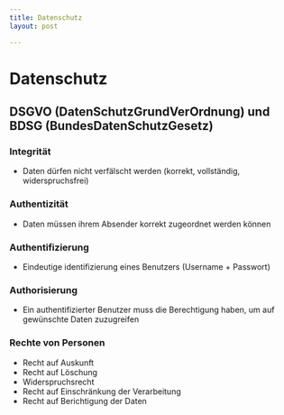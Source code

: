 ```yaml
---
title: Datenschutz
layout: post

---
```


# Datenschutz

## DSGVO (DatenSchutzGrundVerOrdnung) und BDSG (BundesDatenSchutzGesetz)

### Integrität
- Daten dürfen nicht verfälscht werden (korrekt, vollständig, widerspruchsfrei)

### Authentizität
- Daten müssen ihrem Absender korrekt zugeordnet werden können

### Authentifizierung
- Eindeutige identifizierung eines Benutzers (Username + Passwort)

### Authorisierung
- Ein authentifizierter Benutzer muss die Berechtigung haben, um auf gewünschte Daten zuzugreifen



### Rechte von Personen
- Recht auf Auskunft
- Recht auf Löschung
- Widerspruchsrecht
- Recht auf Einschränkung der Verarbeitung
- Recht auf Berichtigung der Daten